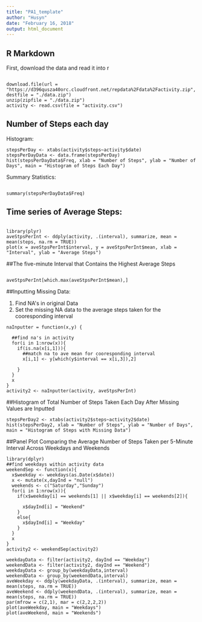 ```yaml
---
title: "PA1_template"
author: "Husyn"
date: "February 16, 2018"
output: html_document
---
```


## R Markdown

First, download the data and read it into r
```{r data}

download.file(url = "https://d396qusza40orc.cloudfront.net/repdata%2Fdata%2Factivity.zip", destfile = "./data.zip")
unzip(zipfile = "./data.zip")
activity <- read.csv(file = "activity.csv")

```

## Number of Steps each day

Histogram:

```{r histOfSteps }
stepsPerDay <- xtabs(activity$steps~activity$date)
stepsPerDayData <- data.frame(stepsPerDay)
hist(stepsPerDayData$Freq, xlab = "Number of Steps", ylab = "Number of Days", main = "Histogram of Steps Each Day")

```

Summary Statistics:

```{r summarySteps}

summary(stepsPerDayData$Freq)

```


## Time series of Average Steps:

```{r timeSeries }

library(plyr)
aveStpsPerInt <- ddply(activity, .(interval), summarize, mean = mean(steps, na.rm = TRUE))
plot(x = aveStpsPerInt$interval, y = aveStpsPerInt$mean, xlab = "Interval", ylab = "Average Steps")

```

##The five-minute Interval that Contains the Highest Average Steps

```{r max interval}

aveStpsPerInt[which.max(aveStpsPerInt$mean),]

```

##Inputting Missing Data:
1.  Find NA's in original Data
2.  Set the missing NA data to the average steps taken for the cooresponding interval

```{r missing data}
naInputter = function(x,y) {
  
  ##find na's in activity
  for(i in 1:nrow(x)){
    if(is.na(x[i,1])){
      ##match na to ave mean for cooresponding interval
      x[i,1] <- y[which(y$interval == x[i,3]),2]
  
    }
  }
  x
}
activity2 <- naInputter(activity, aveStpsPerInt)

```

##Histogram of Total Number of Steps Taken Each Day After Missing Values are Inputted
  
```{r hist}
stepsPerDay2 <- xtabs(activity2$steps~activity2$date)
hist(stepsPerDay2, xlab = "Number of Steps", ylab = "Number of Days", main = "Histogram of Steps with Missing Data")
```

##Panel Plot Comparing the Average Number of Steps Taken per 5-Minute Interval Across Weekdays and Weekends

```{r Panel Plot}
library(dplyr)
##find weekdays within activity data
weekendSep <- function(x){
  x$weekday <- weekdays(as.Date(x$date))
  x <- mutate(x,dayInd = "null")
  weekends <- c("Saturday","Sunday")
  for(i in 1:nrow(x)){
    if(x$weekday[i] == weekends[1] || x$weekday[i] == weekends[2]){
      
      x$dayInd[i] = "Weekend"
    }
    else{
      x$dayInd[i] = "Weekday"
    }
  }
  x
}
activity2 <- weekendSep(activity2)

weekdayData <- filter(activity2, dayInd == "Weekday")
weekendData <- filter(activity2, dayInd == "Weekend")
weekdayData <- group_by(weekdayData,interval)
weekendData <- group_by(weekendData,interval)
aveWeekday <- ddply(weekdayData, .(interval), summarize, mean = mean(steps, na.rm = TRUE))
aveWeekend <- ddply(weekendData, .(interval), summarize, mean = mean(steps, na.rm = TRUE))
par(mfrow = c(2,1), mar = c(2,2,2,2))
plot(aveWeekday, main = "Weekdays")
plot(aveWeekend, main = "Weekends")

```






